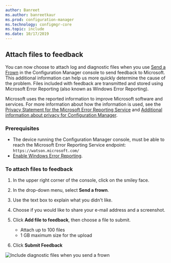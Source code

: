 ```yaml
---
author: Banreet
ms.author: banreetkaur
ms.prod: configuration-manager
ms.technology: configmgr-core
ms.topic: include
ms.date: 10/17/2019
---
```


## Attach files to feedback

<!--3555011-->
You can now choose to attach log and diagnostic files when you use [Send a Frown](../../../../understand/product-feedback.md) in the Configuration Manager console to send feedback to Microsoft. This additional information can help us more quickly determine the cause of the problem. Files included with feedback are transmitted and stored using Microsoft Error Reporting (also known as Windows Error Reporting).

Microsoft uses the reported information to improve Microsoft software and services. For more information about how the information is used, see the [Privacy Statement for the Microsoft Error Reporting Service](https://privacy.microsoft.com/microsoft-error-reporting-privacy-statement) and [Additional information about privacy for Configuration Manager](../../../../plan-design/security/additional-privacy.md).

### Prerequisites

- The device running the Configuration Manager console, must be able to reach the Microsoft Error Reporting Service endpoint: `https://watson.microsoft.com/`
- [Enable Windows Error Reporting](/powershell/module/windowserrorreporting).

### To attach files to feedback

1. In the upper right corner of the console, click on the smiley face.
1. In the drop-down menu, select **Send a frown**.
1. Use the text box to explain what you didn't like.
1. Choose if you would like to share your e-mail address and a screenshot.
1. Click **Add file to feedback**, then choose a file to submit.
   - Attach up to 100 files
   - 1 GB maximum size for the upload

1. Click **Submit Feedback**

![Include diagnostic files when you send a frown](../../media/3556011-feedback-add-files.png)
